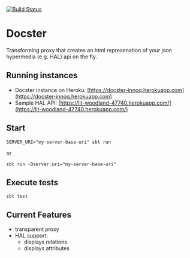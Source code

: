 [![Build Status](https://travis-ci.org/innoq/docster.svg?branch=master)](https://travis-ci.org/innoq/docster)

# Docster

Transforming proxy that creates an html represenation of your json hypermedia (e.g. HAL) api on the fly.

## Running instances

- Docster instance on Heroku: [https://docster-innoq.herokuapp.com](https://docster-innoq.herokuapp.com)
- Sample HAL API: [https://lit-woodland-47740.herokuapp.com/](https://lit-woodland-47740.herokuapp.com/)


## Start

```shell
SERVER_URI="my-server-base-uri" sbt run
```

or
```shell
sbt run -Dserver.uri="my-server-base-uri"
```

## Execute tests

```shell
sbt test
```


## Current Features

- transparent proxy
- HAL support:
  - displays relations
  - displays attributes
